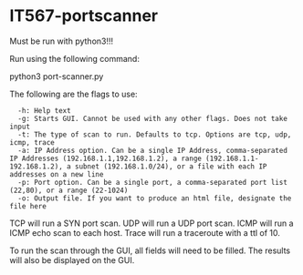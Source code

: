 # IT567-portscanner

Must be run with python3!!!

Run using the following command:

python3 port-scanner.py

The following are the flags to use:

      -h: Help text
      -g: Starts GUI. Cannot be used with any other flags. Does not take input
      -t: The type of scan to run. Defaults to tcp. Options are tcp, udp, icmp, trace
      -a: IP Address option. Can be a single IP Address, comma-separated IP Addresses (192.168.1.1,192.168.1.2), a range (192.168.1.1-192.168.1.2), a subnet (192.168.1.0/24), or a file with each IP addresses on a new line
      -p: Port option. Can be a single port, a comma-separated port list (22,80), or a range (22-1024)
      -o: Output file. If you want to produce an html file, designate the file here
      
  TCP will run a SYN port scan.
  UDP will run a UDP port scan.
  ICMP will run a ICMP echo scan to each host.
  Trace will run a traceroute with a ttl of 10.
  
  To run the scan through the GUI, all fields will need to be filled. The results will also be displayed on the GUI.
  

